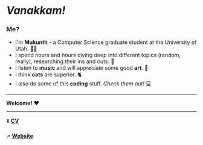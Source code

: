 # _Vanakkam!_

### Me?

<ul>
  <li> I'm <b>Mukunth</b> - a Computer Science graduate student at the University of Utah. 👨‍🎓 </li> 
  <li> I spend hours and hours diving deep into different topics (random, really), researching their ins and outs. 📖 </li>
  <li> I listen to <b>music</b> and will appreciate some good <b>art</b>. 🎵 </li>
  <li> I think <b>cats</b> are superior. 🐈 </li>
  <li> I also do some of this <b>coding</b> stuff. <i>Check them out!</i> 💻 </li>
 </ul>
 <hr>
 
 **Welcome!** ❤️
<hr>
⬇️ <b><a href = "https://drive.google.com/file/d/1gnFY0lbvXLadhITWwNgDqYsRGGbIb1VV/view?usp=sharing">CV</a></b>
<br><br>
↗️ <b><a href = "https://mukunthbs.github.io">Website</a></b>
